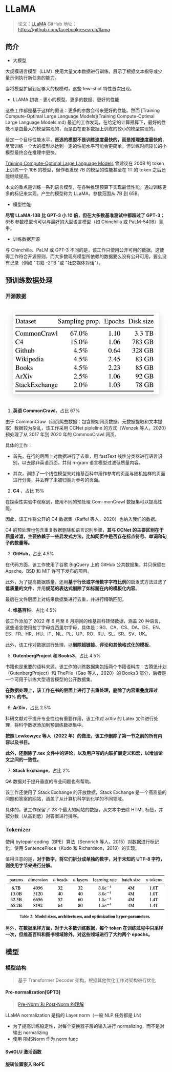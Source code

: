 # LLaMA

> 论文：[LLaMA](assents/LLaMA.pdf)
> GitHub 地址：https://github.com/facebookresearch/llama

## 简介

- 大模型

大规模语言模型（LLM）使用大量文本数据进行训练，展示了根据文本指导或少量示例执行新任务的能力。

当将模型扩展到足够大的规模时，这些 few-shot 特性首次出现。

- LLAMA 初衷 - 更小的模型、更多的数据、更好的性能

这些工作都是基于这样的假设：更多的参数会带来更好的性能。然而 [Training Compute-Optimal Large Language Models](Training Compute-Optimal Large Language Models.md) 最近的工作发现，在给定的计算预算下，最好的性能不是由最大的模型实现的，而是由在更多数据上训练的较小的模型实现的。

给定一个目标性能水平，**首选的模型不是训练速度最快的，而是推理速度最快的**，尽管训练一个大的模型以达到一定的性能水平可能会更简单，但训练时间较长的小模型最终会在推理中更快。

[Training Compute-Optimal Large Language Models](Training%20Compute-Optimal%20Large%20Language%20Models.md) 曾建议在 200B 的 token 上训练一个 10B 的模型，但作者发现 7B 的模型的性能甚至在 1T 的 token 之后还能继续提高。

本文的重点是训练一系列语言模型，在各种推理预算下实现最佳性能，通过训练更多的标记来实现。产生的模型称为 LLaMA，参数范围从 7B 到 65B。

- 模型性能

**尽管 LLaMA-13B 比 GPT-3 小 10 倍，但在大多数基准测试中都超过了 GPT-3**；65B 参数模型也可以与最好的大型语言模型（如 Chinchilla 或 PaLM-540B）竞争。

- 训练数据开源

与 Chinchilla、PaLM 或 GPT-3 不同的是，该工作只使用公开可用的数据，这使得工作符合开源原则，而大多数现有模型所依赖的数据要么没有公开可用，要么没有记录（例如 "书籍 -2TB "或 "社交媒体对话"）。

## 预训练数据处理

### 开源数据


![image-20230422232811593](assents/image-20230422232811593.png)

1. **英语 CommonCrawl**，占比 67%

由于 CommonCraw（网页爬虫数据：包含原始网页数据、元数据提取和文本提取）数据较为杂乱，该工作采用 CCNet pipleline 的方式（Wenzek 等人，2020）预处理了从 2017 年到 2020 年的 CommonCrawl 网页。

具体的工作：

- 首先，在行的层面上对数据进行了去重，用 fastText 线性分类器进行语言识别，以去除非英语页面，并用 n-gram 语言模型过滤低质量内容。

- 其次，训练了一个线性模型来对维基百科中用作参考的页面与随机抽样的页面进行分类，并丢弃了未被归类为参考的页面。

2. **C4** ，占比 15%

在探索性实验中观察到，使用不同的预处理 Com-monCrawl 数据集可以提高性能。

因此，该工作将公开的 C4 数据集（Raffel 等人，2020）也纳入我们的数据。

C4 的预处理也包含重复数据删除和语言识别步骤，**其与 CCNet 的主要区别在于质量过滤，主要依赖于一些启发式方法，比如网页中是否存在标点符号、单词和句子的数量等。**

3. **GitHub**，占比 4.5%

在代码方面，该工作使用了谷歌 BigQuery 上的 GitHub 公共数据集，并只保留在 Apache、BSD 和 MIT 许可下发布的项目。

此外，为了提高数据质量，还用**基于行长或字母数字字符比例**的启发式方法过滤了**低质量的文件**，并用**规范的表达式删除了如标题在内的模板化内容**。

最后在文件层面上对结果数据集进行去重，并进行精确匹配。

4. **维基百科**，占比 4.5%

该工作添加了 2022 年 6 月至 8 月期间的维基百科转储数据，涵盖 20 种语言，这些语言使用拉丁字母或西里尔字母，具体是：BG、CA、CS、DA、DE、EN、ES、FR、HR、HU、IT、NL、PL、UP、RO、RU、SL、SR、SV、UK。

此外，该工作对数据进行处理，以**删除超链接、评论和其他格式化的模板**。

5. **GutenbergProject 和 Books3**，占比 4.5%

书籍也是重要的语料来源，该工作的训练数据集包括两个书籍语料库：古腾堡计划（GutenbergProject）和 ThePile（Gao 等人，2020）的 Books3 部分，后者是一个可用于训练大型语言模型的公开数据集。

**在数据处理上，该工作在书的层面上进行了去重处理，删除了内容重叠度超过 90% 的书。**

6. **ArXiv**，占比 2.5%

科研文献对于提升专业性也有重要作用，该工作对 arXiv 的 Latex 文件进行处理，将科学数据添加到预训练数据集中。

**按照 Lewkowycz 等人（2022 年）的做法，该工作删除了第一节之前的所有内容以及书目。**

**此外，还删除了.tex 文件中的评论，以及用户写的内联扩展定义和宏，以增加论文之间的一致性。**

7. **Stack Exchange**，占比 2%

QA 数据对于提升垂直的专业问题也有帮助。

该工作还使用了 Stack Exchange 的开放数据，Stack Exchange 是一个高质量的问题和答案的网站，涵盖了从计算机科学到化学的不同领域。

具体的，该工作保留了 28 个最大的网站的数据，从文本中去除 HTML 标签，并按分数（从高到低）对答案进行排序。

### Tokenizer

使用 bytepair coding（BPE）算法（Sennrich 等人，2015）对数据进行标记化，使用 SentencePiece（Kudo 和 Richardson，2018）的实现。

值得注意的是，**对于数字，将它们拆分成单独的数字，对于未知的 UTF-8 字符，则使用字节来进行分解**。

![超参数](assents/截屏2023-04-22%2023.50.41.png)

另外，**在数据采样方面，对于大多数训练数据，每个 token 在训练过程中只采样一次，但维基百科和图书领域除外，对这些领域进行了大约两个 epochs。**

## 模型

### 模型结构

> 基于 Transformer Decoder 架构，根据其他优化工作对架构进行优化

#### Pre-normalization[GPT3]

> [Pre-Norm 和 Post-Norm 的理解](../Optimizer/Pre-Norm%20和%20Post-Norm.md)

LLaMA normalization 是指的 Layer norm（一般 NLP 任务都是 LN）

- 为了提高训练稳定性，对每个变换器子层的输入进行 normalizing，而不是对输出 normalizing
- 使用 RMSNorm 作为 norm func

#### SwiGLU 激活函数


#### 旋转位置嵌入 RoPE













